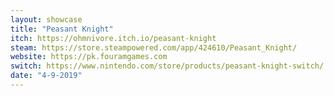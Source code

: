 ```yaml
---
layout: showcase
title: "Peasant Knight"
itch: https://ohmnivore.itch.io/peasant-knight
steam: https://store.steampowered.com/app/424610/Peasant_Knight/
website: https://pk.fouramgames.com
switch: https://www.nintendo.com/store/products/peasant-knight-switch/
date: "4-9-2019"
---
```

